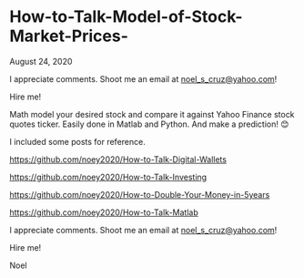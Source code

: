 # How-to-Talk-Model-of-Stock-Market-Prices-

August 24, 2020

I appreciate comments. Shoot me an email at noel_s_cruz@yahoo.com!

Hire me!

Math model your desired stock and compare it against Yahoo Finance stock quotes ticker. Easily done in Matlab and Python. And make a prediction! 😊

I included some posts for reference.

https://github.com/noey2020/How-to-Talk-Digital-Wallets

https://github.com/noey2020/How-to-Talk-Investing

https://github.com/noey2020/How-to-Double-Your-Money-in-5years

https://github.com/noey2020/How-to-Talk-Matlab

I appreciate comments. Shoot me an email at noel_s_cruz@yahoo.com!

Hire me!

Noel
